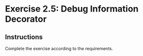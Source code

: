 # Exercise 2.5: Debug Information Decorator

## Instructions

Complete the exercise according to the requirements.
